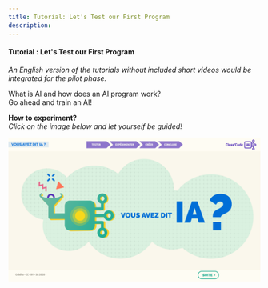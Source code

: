 ```yaml
---
title: Tutorial: Let's Test our First Program
description:
---
```

#### Tutorial : Let's Test our First Program

_An English version of the tutorials without included short videos would be integrated for the pilot phase._

What is AI and how does an AI program work?  
Go ahead and train an AI!

**How to experiment?**  
_Click on the image below and let yourself be guided!_

[![](../Images/Tuto-M1-FirstProgram.png)](https://pixees.fr/classcodeiai/app/tuto1/)
